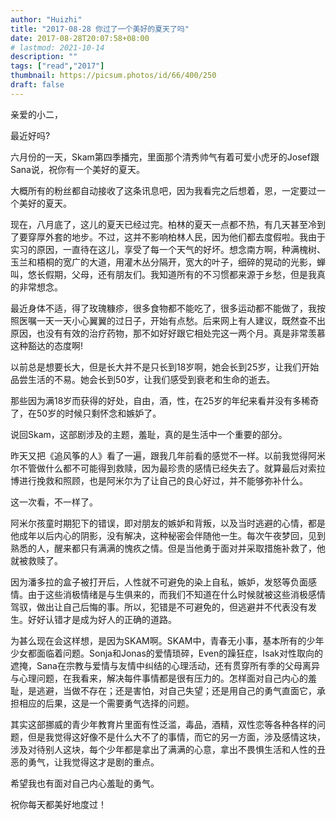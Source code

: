 ```yaml
---
author: "Huizhi"
title: "2017-08-28 你过了一个美好的夏天了吗"
date: 2017-08-28T20:07:58+08:00
# lastmod: 2021-10-14
description: ""
tags: ["read","2017"]
thumbnail: https://picsum.photos/id/66/400/250
draft: false
---
```



亲爱的小二，

最近好吗?

六月份的一天，Skam第四季播完，里面那个清秀帅气有着可爱小虎牙的Josef跟Sana说，祝你有一个美好的夏天。

大概所有的粉丝都自动接收了这条讯息吧，因为我看完之后想着，恩，一定要过一个美好的夏天。

现在，八月底了，这儿的夏天已经过完。柏林的夏天一点都不热，有几天甚至冷到了要穿厚外套的地步。不过，这并不影响柏林人民，因为他们都去度假啦。我由于实习的原因，一直待在这儿，享受了每一个天气的好坏。想念南方啊，种满槐树、玉兰和梧桐的宽广的大道，用灌木丛分隔开，宽大的叶子，细碎的晃动的光影，蝉叫，悠长假期，父母，还有朋友们。我知道所有的不习惯都来源于乡愁，但是我真的非常想念。

最近身体不适，得了玫瑰糠疹，很多食物都不能吃了，很多运动都不能做了，我按照医嘱一天一天小心翼翼的过日子，开始有点愁。后来网上有人建议，既然查不出原因，也没有有效的治疗药物，那不如好好跟它相处完这一两个月。真是非常羡慕这种豁达的态度啊!

以前总是想要长大，但是长大并不是只长到18岁啊，她会长到25岁，让我们开始品尝生活的不易。她会长到50岁，让我们感受到衰老和生命的逝去。

那些因为满18岁而获得的好处，自由，酒，性，在25岁的年纪来看并没有多稀奇了，在50岁的时候只剩怀念和嫉妒了。

说回Skam，这部剧涉及的主题，羞耻，真的是生活中一个重要的部分。

昨天又把《追风筝的人》看了一遍，跟我几年前看的感觉不一样。以前我觉得阿米尔不管做什么都不可能得到救赎，因为最珍贵的感情已经失去了。就算最后对索拉博进行挽救和照顾，也是阿米尔为了让自己的良心好过，并不能够弥补什么。

这一次看，不一样了。

阿米尔孩童时期犯下的错误，即对朋友的嫉妒和背叛，以及当时逃避的心情，都是他成年以后内心的阴影，没有解决，这种秘密会伴随他一生。每次午夜梦回，见到熟悉的人，醒来都只有满满的愧疚之情。但是当他勇于面对并采取措施补救了，他就被救赎了。

因为潘多拉的盒子被打开后，人性就不可避免的染上自私，嫉妒，发怒等负面感情。由于这些消极情绪是与生俱来的，而我们不知道在什么时候就被这些消极感情驾驭，做出让自己后悔的事。所以，犯错是不可避免的，但逃避并不代表没有发生。好好认错才是成为好人的正确的道路。

为甚么现在会这样想，是因为SKAM啊。SKAM中，青春无小事，基本所有的少年少女都面临着问题。Sonja和Jonas的爱情琐碎，Even的躁狂症，Isak对性取向的遮掩，Sana在宗教与爱情与友情中纠结的心理活动，还有贯穿所有季的父母离异与心理问题，在我看来，解决每件事情都是很有压力的。怎样面对自己内心的羞耻，是逃避，当做不存在；还是害怕，对自己失望；还是用自己的勇气直面它，承担相应的后果，这是一个需要勇气选择的问题。

其实这部挪威的青少年教育片里面有性泛滥，毒品，酒精，双性恋等各种各样的问题，但是我觉得这好像不是什么大不了的事情，而它的另一方面，涉及感情这块，涉及对待别人这块，每个少年都是拿出了满满的心意，拿出不畏惧生活和人性的丑恶的勇气，让我觉得这才是剧的重点。

希望我也有面对自己内心羞耻的勇气。

祝你每天都美好地度过！